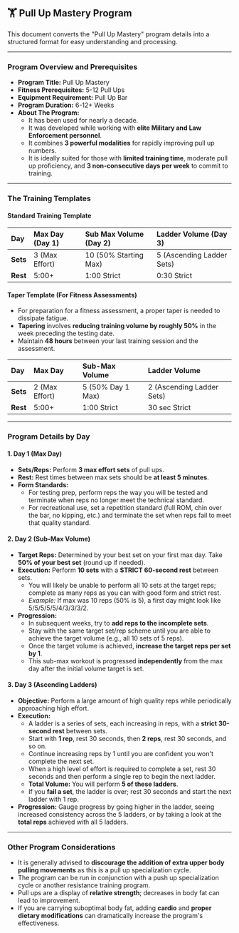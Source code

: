 ## 🏋️ Pull Up Mastery Program

This document converts the "Pull Up Mastery" program details into a structured format for easy understanding and processing.

---

### Program Overview and Prerequisites
* **Program Title:** Pull Up Mastery
* **Fitness Prerequisites:** 5-12 Pull Ups
* **Equipment Requirement:** Pull Up Bar
* **Program Duration:** 6-12+ Weeks
* **About The Program:**
    * It has been used for nearly a decade.
    * It was developed while working with **elite Military and Law Enforcement personnel**.
    * It combines **3 powerful modalities** for rapidly improving pull up numbers.
    * It is ideally suited for those with **limited training time**, moderate pull up proficiency, and **3 non-consecutive days per week** to commit to training.

---

### The Training Templates

#### Standard Training Template

| Day | Max Day (Day 1) | Sub Max Volume (Day 2) | Ladder Volume (Day 3) |
| :--- | :--- | :--- | :--- |
| **Sets** | 3 (Max Effort) | 10 (50% Starting Max) | 5 (Ascending Ladder Sets) |
| **Rest** | 5:00+ | 1:00 Strict | 0:30 Strict |

#### Taper Template (For Fitness Assessments)
* For preparation for a fitness assessment, a proper taper is needed to dissipate fatigue.
* **Tapering** involves **reducing training volume by roughly 50%** in the week preceding the testing date.
* Maintain **48 hours** between your last training session and the assessment.

| Day | Max Day | Sub-Max Volume | Ladder Volume |
| :--- | :--- | :--- | :--- |
| **Sets** | 2 (Max Effort) | 5 (50% Day 1 Max) | 2 (Ascending Ladder Sets) |
| **Rest** | 5:00+ | 1:00 Strict | 30 sec Strict |

---

### Program Details by Day

#### 1. Day 1 (Max Day)
* **Sets/Reps:** Perform **3 max effort sets** of pull ups.
* **Rest:** Rest times between max sets should be **at least 5 minutes**.
* **Form Standards:**
    * For testing prep, perform reps the way you will be tested and terminate when reps no longer meet the technical standard.
    * For recreational use, set a repetition standard (full ROM, chin over the bar, no kipping, etc.) and terminate the set when reps fail to meet that quality standard.

#### 2. Day 2 (Sub-Max Volume)
* **Target Reps:** Determined by your best set on your first max day. Take **50% of your best set** (round up if needed).
* **Execution:** Perform **10 sets** with a **STRICT 60-second rest** between sets.
    * You will likely be unable to perform all 10 sets at the target reps; complete as many reps as you can with good form and strict rest.
    * *Example:* If max was 10 reps (50% is 5), a first day might look like 5/5/5/5/5/4/3/3/3/2.
* **Progression:**
    * In subsequent weeks, try to **add reps to the incomplete sets**.
    * Stay with the same target set/rep scheme until you are able to achieve the target volume (e.g., all 10 sets of 5 reps).
    * Once the target volume is achieved, **increase the target reps per set by 1**.
    * This sub-max workout is progressed **independently** from the max day after the initial volume target is set.

#### 3. Day 3 (Ascending Ladders)
* **Objective:** Perform a large amount of high quality reps while periodically approaching high effort.
* **Execution:**
    * A ladder is a series of sets, each increasing in reps, with a **strict 30-second rest** between sets.
    * Start with **1 rep**, rest 30 seconds, then **2 reps**, rest 30 seconds, and so on.
    * Continue increasing reps by 1 until you are confident you won't complete the next set.
    * When a high level of effort is required to complete a set, rest 30 seconds and then perform a single rep to begin the next ladder.
    * **Total Volume:** You will perform **5 of these ladders**.
    * If you **fail a set**, the ladder is over; rest 30 seconds and start the next ladder with 1 rep.
* **Progression:** Gauge progress by going higher in the ladder, seeing increased consistency across the 5 ladders, or by taking a look at the **total reps** achieved with all 5 ladders.

---

### Other Program Considerations
* It is generally advised to **discourage the addition of extra upper body pulling movements** as this is a pull up specialization cycle.
* The program can be run in conjunction with a push up specialization cycle or another resistance training program.
* Pull ups are a display of **relative strength**; decreases in body fat can lead to improvement.
* If you are carrying suboptimal body fat, adding **cardio** and **proper dietary modifications** can dramatically increase the program's effectiveness.